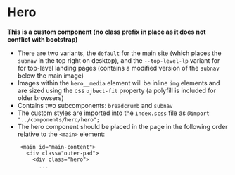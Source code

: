 # Hero

**This is a custom component (no class prefix in place as it does not conflict with bootstrap)**

- There are two variants, the `default` for the main site (which places the `subnav` in the top right on desktop), and the `--top-level-lp` variant for for top-level landing pages (contains a modified version of the `subnav` below the main image)
- Images within the `hero__media` element will be inline `img` elements and are sized using the css `ojbect-fit` property (a polyfill is included for older browsers)
- Contains two subcomponents: `breadcrumb` and `subnav`
- The custom styles are imported into the `index.scss` file as `@import "../components/hero/hero";`
- The hero component should be placed in the page in the following order relative to the `<main>` element:

```
    <main id="main-content">
      <div class="outer-pad">
        <div class="hero">
          ...
```
